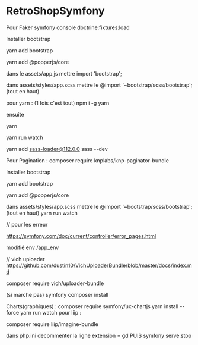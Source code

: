 # RetroShopSymfony
Pour Faker
symfony console doctrine:fixtures:load 

Installer bootstrap

 yarn add bootstrap

 yarn add @popperjs/core
 
 dans le assets/app.js
 mettre import 'bootstrap';

 dans assets/styles/app.scss
 mettre le @import '~bootstrap/scss/bootstrap'; (tout en haut)

pour yarn :
(1 fois c'est tout)
 npm i -g yarn   

 ensuite 

 yarn

 yarn run watch

 yarn add sass-loader@112.0.0 sass --dev

 Pour Pagination :
 composer require knplabs/knp-paginator-bundle



Installer bootstrap

 yarn add bootstrap

 yarn add @popperjs/core

 dans assets/styles/app.scss
 mettre le @import '~bootstrap/scss/bootstrap'; (tout en haut)
 yarn run watch


 // pour les erreur 

 https://symfony.com/doc/current/controller/error_pages.html

 modifié env /app_env



// vich uploader
https://github.com/dustin10/VichUploaderBundle/blob/master/docs/index.md

composer require vich/uploader-bundle

(si marche pas)
symfony composer install 

Charts(graphiques) :
composer require symfony/ux-chartjs
yarn install --force
yarn run watch
pour liip :

composer require liip/imagine-bundle

dans php.ini 
decommenter la ligne extension = gd
PUIS
symfony serve:stop



